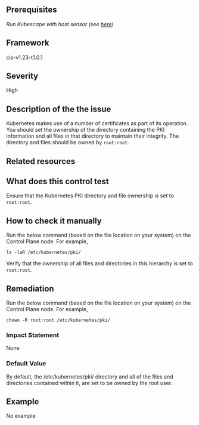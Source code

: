 ## Prerequisites
 *Run Kubescape with host sensor (see [here](https://hub.armo.cloud/docs/host-sensor))*
 
## Framework
cis-v1.23-t1.0.1
 
## Severity
High

## Description of the the issue
Kubernetes makes use of a number of certificates as part of its operation. You should set the ownership of the directory containing the PKI information and all files in that directory to maintain their integrity. The directory and files should be owned by `root:root`.
 
## Related resources

 
## What does this control test
Ensure that the Kubernetes PKI directory and file ownership is set to `root:root`.
 
## How to check it manually
Run the below command (based on the file location on your system) on the Control Plane node. For example,

 
```
ls -laR /etc/kubernetes/pki/

```
 Verify that the ownership of all files and directories in this hierarchy is set to `root:root`.
## Remediation
Run the below command (based on the file location on your system) on the Control Plane node. For example,

 
```
chown -R root:root /etc/kubernetes/pki/

```
 
### Impact Statement
None
### Default Value
By default, the /etc/kubernetes/pki/ directory and all of the files and directories contained within it, are set to be owned by the root user.
## Example
No example
